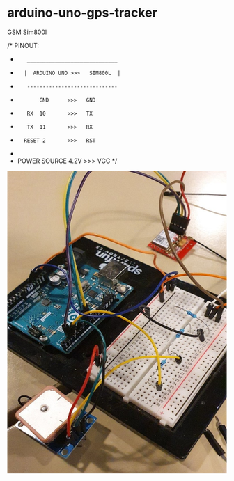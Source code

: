 # arduino-uno-gps-tracker

GSM Sim800l

/*    PINOUT: 
 *        _____________________________
 *       |  ARDUINO UNO >>>   SIM800L  |
 *        -----------------------------
 *            GND      >>>   GND
 *        RX  10       >>>   TX    
 *        TX  11       >>>   RX
 *       RESET 2       >>>   RST 
 *                 
 *   POWER SOURCE 4.2V >>> VCC
*/



<img src="https://github.com/pliiiq3/arduino-uno-gps-tracker/blob/main/src/img2.jpg" width="504" height="696" />



